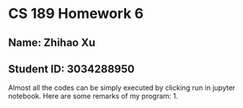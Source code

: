 # CS 189 Homework 6

## Name: Zhihao Xu
## Student ID: 3034288950

Almost all the codes can be simply executed by clicking run in jupyter notebook. 
Here are some remarks of my program:
1. 